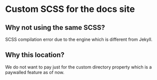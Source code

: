 # Custom SCSS for the docs site

## Why not using the same SCSS?

SCSS compilation error due to the engine
which is different from Jekyll.

## Why this location?

We do not want to pay just for the custom directory property
which is a paywalled feature as of now.
